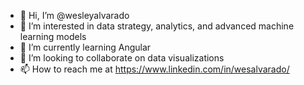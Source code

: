 - 👋 Hi, I’m @wesleyalvarado
- 👀 I’m interested in data strategy, analytics, and advanced machine learning models
- 🌱 I’m currently learning Angular
- 💞️ I’m looking to collaborate on data visualizations
- 📫 How to reach me at https://www.linkedin.com/in/wesalvarado/


